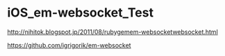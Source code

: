 iOS_em-websocket_Test
=====================

http://nihitok.blogspot.jp/2011/08/rubygemem-websocketwebsocket.html

https://github.com/igrigorik/em-websocket
